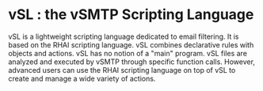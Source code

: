 # vSL : the vSMTP Scripting Language

vSL is a lightweight scripting language dedicated to email filtering. It is based on the RHAI scripting language. vSL combines declarative rules with objects and actions. vSL has no notion of a "main" program. vSL files are analyzed and executed by vSMTP through specific function calls. However, advanced users can use the RHAI scripting language on top of vSL to create and manage a wide variety of actions.